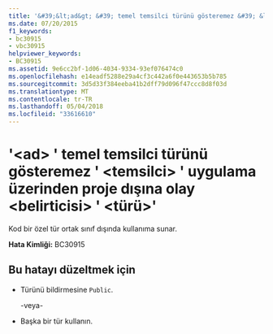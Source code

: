 ```yaml
---
title: '&#39;&lt;ad&gt; &#39; temel temsilci türünü gösteremez &#39; &lt;temsilci&gt; &#39; uygulama üzerinden proje dışına olay &lt;belirticisi&gt; &#39; &lt;türü&gt;&#39;'
ms.date: 07/20/2015
f1_keywords:
- bc30915
- vbc30915
helpviewer_keywords:
- BC30915
ms.assetid: 9e6cc2bf-1d06-4034-9334-93ef076474c0
ms.openlocfilehash: e14eadf5288e29a4cf3c442a6f0e443653b5b785
ms.sourcegitcommit: 3d5d33f384eeba41b2dff79d096f47ccc8d8f03d
ms.translationtype: MT
ms.contentlocale: tr-TR
ms.lasthandoff: 05/04/2018
ms.locfileid: "33616610"
---
```

# <a name="39ltnamegt39-cannot-expose-the-underlying-delegate-type-39ltdelegatetypegt39-of-the-event-it-is-implementing-outside-the-project-through-ltspecifiergt-39lttypegt39"></a>&#39;&lt;ad&gt; &#39; temel temsilci türünü gösteremez &#39; &lt;temsilci&gt; &#39; uygulama üzerinden proje dışına olay &lt;belirticisi&gt; &#39; &lt;türü&gt;&#39;
Kod bir özel tür ortak sınıf dışında kullanıma sunar.  
  
 **Hata Kimliği:** BC30915  
  
## <a name="to-correct-this-error"></a>Bu hatayı düzeltmek için  
  
-   Türünü bildirmesine `Public`.  
  
     -veya-  
  
-   Başka bir tür kullanın.